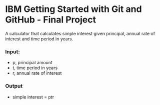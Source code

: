 # IBM Getting Started with Git and GitHub - Final Project

A calculator that calculates simple interest given principal, annual rate of interest and time period in years.

### Input:
 - p, principal amount
  - t, time period in years
  - r, annual rate of interest

### Output
   - simple interest = p*t*r
